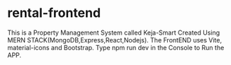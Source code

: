 # rental-frontend
This is a Property Management  System called Keja-Smart
Created Using MERN STACK(MongoDB,Express,React,Nodejs).
The FrontEND uses Vite, material-icons and Bootstrap.
Type npm run dev in the Console to Run the APP.
